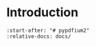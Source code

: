 <!-- SPDX-FileCopyrightText: 2025 geisserml <geisserml@gmail.com> -->
<!-- SPDX-License-Identifier: CC-BY-4.0 -->

<!-- MyST Syntax -->

# Introduction

```{include} ../../README.md
:start-after: "# pypdfium2"
:relative-docs: docs/
```
